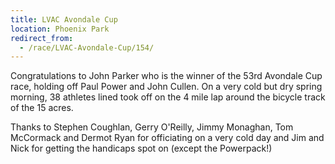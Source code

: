 ```yaml
---
title: LVAC Avondale Cup
location: Phoenix Park
redirect_from:
  - /race/LVAC-Avondale-Cup/154/
---
```


Congratulations to John Parker who is the winner of the 53rd Avondale Cup race, holding off Paul Power and John Cullen. On a very cold but dry spring morning, 38 athletes lined took off on the 4 mile lap around the bicycle track of the 15 acres.  

Thanks to Stephen Coughlan, Gerry O'Reilly, Jimmy Monaghan, Tom McCormack and Dermot Ryan for officiating on a very cold day and Jim and Nick for getting the handicaps spot on (except the Powerpack!)
